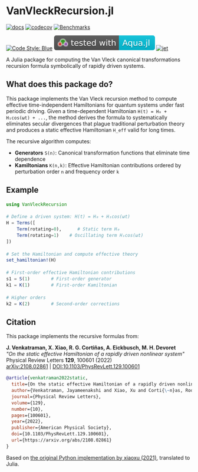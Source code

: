 # VanVleckRecursion.jl

[![docs](https://img.shields.io/badge/docs-online-blue.svg)](https://oameye.github.io/VanVleckRecursion.jl/)
[![codecov](https://codecov.io/gh/oameye/VanVleckRecursion.jl/branch/main/graph/badge.svg)](https://app.codecov.io/gh/oameye/VanVleckRecursion.jl)
[![Benchmarks](https://github.com/oameye/VanVleckRecursion.jl/actions/workflows/Benchmarks.yaml/badge.svg?branch=main)](https://oameye.github.io/VanVleckRecursion.jl/benchmarks/)

[![Code Style: Blue](https://img.shields.io/badge/blue%20style%20-%20blue-4495d1.svg)](https://github.com/JuliaDiff/BlueStyle)
[![Aqua QA](https://raw.githubusercontent.com/JuliaTesting/Aqua.jl/master/badge.svg)](https://github.com/JuliaTesting/Aqua.jl)
[![jet](https://img.shields.io/badge/%F0%9F%9B%A9%EF%B8%8F_tested_with-JET.jl-233f9a)](https://github.com/aviatesk/JET.jl)

A Julia package for computing the Van Vleck canonical transformations recursion formula symbolically of rapidly driven systems.

## What does this package do?

This package implements the Van Vleck recursion method to compute effective time-independent Hamiltonians for quantum systems under fast periodic driving. Given a time-dependent Hamiltonian `H(t) = H₀ + H₁cos(ωt) + ...`, the method derives the formula to systematically eliminates secular divergences that plague traditional perturbation theory and produces a static effective Hamiltonian `H_eff` valid for long times.

The recursive algorithm computes:
- **Generators** `S(n)`: Canonical transformation functions that eliminate time dependence
- **Kamiltonians** `K(n,k)`: Effective Hamiltonian contributions ordered by perturbation order `n` and frequency order `k`

## Example

```julia
using VanVleckRecursion

# Define a driven system: H(t) = H₀ + H₁cos(ωt) 
H = Terms([
    Term(rotating=0),      # Static term H₀
    Term(rotating=1)    # Oscillating term H₁cos(ωt)
])

# Set the Hamiltonian and compute effective theory
set_hamiltonian!(H)

# First-order effective Hamiltonian contributions
s1 = S(1)        # First-order generator
k1 = K(1)        # First-order Kamiltonian

# Higher orders
k2 = K(2)        # Second-order corrections
```

## Citation

This package implements the recursive formulas from:

**J. Venkatraman, X. Xiao, R. G. Cortiñas, A. Eickbusch, M. H. Devoret**  
*"On the static effective Hamiltonian of a rapidly driven nonlinear system"*  
Physical Review Letters **129**, 100601 (2022)  
[arXiv:2108.02861](https://arxiv.org/abs/2108.02861) | [DOI:10.1103/PhysRevLett.129.100601](https://doi.org/10.1103/PhysRevLett.129.100601)

```bibtex
@article{venkatraman2022static,
  title={On the static effective Hamiltonian of a rapidly driven nonlinear system},
  author={Venkatraman, Jayameenakshi and Xiao, Xu and Corti{\~n}as, Rodrigo G and Eickbusch, Alec and Devoret, Michel H},
  journal={Physical Review Letters},
  volume={129},
  number={10},
  pages={100601},
  year={2022},
  publisher={American Physical Society},
  doi={10.1103/PhysRevLett.129.100601},
  url={https://arxiv.org/abs/2108.02861}
}
```

Based on [the original Python implementation by xiaoxu (2021)](https://github.com/xiaoxuisaac/vanVleck-recursion), translated to Julia.
